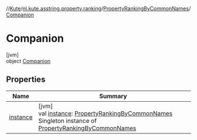 //[Kute](../../../../index.md)/[nl.kute.asstring.property.ranking](../../index.md)/[PropertyRankingByCommonNames](../index.md)/[Companion](index.md)

# Companion

[jvm]\
object [Companion](index.md)

## Properties

| Name | Summary |
|---|---|
| [instance](instance.md) | [jvm]<br>val [instance](instance.md): [PropertyRankingByCommonNames](../index.md)<br>Singleton instance of [PropertyRankingByCommonNames](../index.md) |
